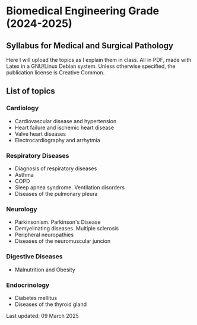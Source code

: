 # Biomedical Engineering Grade (2024-2025)
## Syllabus for Medical and Surgical Pathology

Here I will upload the topics as I explain them in class. All in PDF, made with Latex in a GNU/Linux Debian system. Unless otherwise specified, the publication license is Creative Common.

 ## List of topics

 ### Cardiology

- Cardiovascular disease and hypertension
- Heart failure and ischemic heart disease
- Valve heart diseases
- Electrocardiography and arrhytmia

 ### Respiratory Diseases
 
- Diagnosis of respiratory diseases
- Asthma
- COPD
- Sleep apnea syndrome. Ventilation disorders
- Diseases of the pulmonary pleura

 ### Neurology
 
- Parkinsonism. Parkinson's Disease 
- Demyelinating diseases. Multiple sclerosis
- Peripheral neuropathies
- Diseases of the neuromuscular juncion

### Digestive Diseases

- Malnutrition and Obesity

### Endocrinology

- Diabetes mellitus
- Diseases of the thyroid gland
 
 Last updated: 09 March 2025
